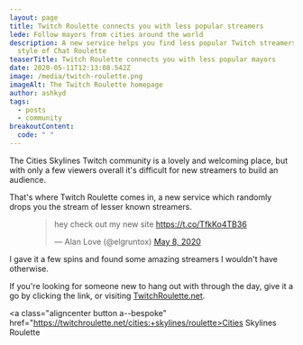 ```yaml
---
layout: page
title: Twitch Roulette connects you with less popular streamers
lede: Follow mayors from cities around the world
description: A new service helps you find less popular Twitch streamers, in the
  style of Chat Roulette
teaserTitle: Twitch Roulette connects you with less popular mayors
date: 2020-05-11T12:13:08.542Z
image: /media/twitch-roulette.png
imageAlt: The Twitch Roulette homepage
author: ashkyd
tags:
  - posts
  - community
breakoutContent:
  code: " "
---
```

The Cities Skylines Twitch community is a lovely and welcoming place, but with only a few viewers overall it's difficult for new streamers to build an audience.

That's where Twitch Roulette comes in, a new service which randomly drops you the stream of lesser known streamers.

<figure class="aligncenter">
<blockquote class="twitter-tweet" data-dnt="true"><p lang="en" dir="ltr">hey check out my new site <a href="https://t.co/TfkKo4TB36">https://t.co/TfkKo4TB36</a></p>&mdash; Alan Love (@elgruntox) <a href="https://twitter.com/elgruntox/status/1258783018283601924?ref_src=twsrc%5Etfw">May 8, 2020</a></blockquote> <script async src="https://platform.twitter.com/widgets.js" charset="utf-8"></script>
</figure>

I gave it a few spins and found some amazing streamers I wouldn't have otherwise.

If you're looking for someone new to hang out with through the day, give it a go by clicking the link, or visiting [TwitchRoulette.net](https://twitchroulette.net/).

<a class="aligncenter button a--bespoke" href="https://twitchroulette.net/cities:+skylines/roulette>Cities Skylines Roulette</a>